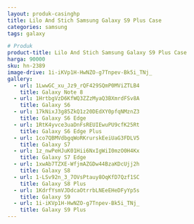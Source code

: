 ```yaml
---
layout: produk-casinghp
title: Lilo And Stich Samsung Galaxy S9 Plus Case
categories: samsung
tags: galaxy

# Produk
product-title: Lilo And Stich Samsung Galaxy S9 Plus Case
harga: 90000
sku: hn-2389
image-drive: 1i-iKVp1H-HwNZO-g7Tnpev-Bk5i_TNj_
gallery:
  - url: 1LwwGC_xu_Jz9_rQF429SQmP0MViZTLB4
    title: Galaxy Note 8
  - url: 1HrtbgVzD6KfWQ3ZZzMyaQ3BXmrdFSv8A
    title: Galaxy S6
  - url: 17kNixJ3g85ZkQ1z20DEdXY0pfqNMznZ3
    title: Galaxy S6 Edge
  - url: 1RtK4yvce3uaDnFsREUIEwuPU9cfK25Rt
    title: Galaxy S6 Edge Plus
  - url: 1co7QBMVdbgqWoRKrurskEeiUaG3FDLV5
    title: Galaxy S7
  - url: 1z_nwPeHJuK01Hii6NxIgWiI0mzO0H4Kx
    title: Galaxy S7 Edge
  - url: 1xwAb7TZXE-WfjmAZGDw44BzaKDcUjj2h
    title: Galaxy S8
  - url: 1-LSv92n_3_7OVsPtauy8OqKfD7Qzf1SC
    title: Galaxy S8 Plus
  - url: 1KdrfYsmVJDdcaOtrrbLNEeEHeDFyYp5s
    title: Galaxy S9
  - url: 1i-iKVp1H-HwNZO-g7Tnpev-Bk5i_TNj_
    title: Galaxy S9 Plus
---
```

